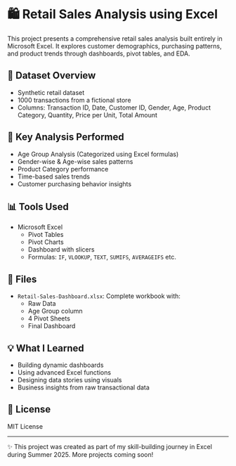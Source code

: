 # 🛍️ Retail Sales Analysis using Excel

This project presents a comprehensive retail sales analysis built entirely in Microsoft Excel. It explores customer demographics, purchasing patterns, and product trends through dashboards, pivot tables, and EDA.

## 📁 Dataset Overview
- Synthetic retail dataset
- 1000 transactions from a fictional store
- Columns: Transaction ID, Date, Customer ID, Gender, Age, Product Category, Quantity, Price per Unit, Total Amount

## 🧪 Key Analysis Performed
- Age Group Analysis (Categorized using Excel formulas)
- Gender-wise & Age-wise sales patterns
- Product Category performance
- Time-based sales trends
- Customer purchasing behavior insights

## 📊 Tools Used
- Microsoft Excel
  - Pivot Tables
  - Pivot Charts
  - Dashboard with slicers
  - Formulas: `IF`, `VLOOKUP`, `TEXT`, `SUMIFS`, `AVERAGEIFS` etc.

## 📌 Files
- `Retail-Sales-Dashboard.xlsx`: Complete workbook with:
  - Raw Data
  - Age Group column
  - 4 Pivot Sheets
  - Final Dashboard

## 💡 What I Learned
- Building dynamic dashboards
- Using advanced Excel functions
- Designing data stories using visuals
- Business insights from raw transactional data

## 📜 License
MIT License

---

✨ This project was created as part of my skill-building journey in Excel during Summer 2025. More projects coming soon!
